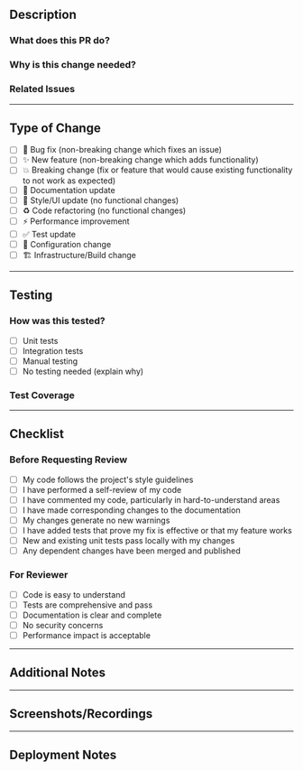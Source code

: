 ## Description

### What does this PR do?
<!-- Provide a clear and concise description of what this PR accomplishes -->

### Why is this change needed?
<!-- Explain the problem this PR solves or the feature it adds -->

### Related Issues
<!-- Link to related issues: Closes #123, Relates to #456 -->

---

## Type of Change

<!-- Mark the relevant option with an 'x' -->

- [ ] 🐛 Bug fix (non-breaking change which fixes an issue)
- [ ] ✨ New feature (non-breaking change which adds functionality)
- [ ] 💥 Breaking change (fix or feature that would cause existing functionality to not work as expected)
- [ ] 📝 Documentation update
- [ ] 🎨 Style/UI update (no functional changes)
- [ ] ♻️ Code refactoring (no functional changes)
- [ ] ⚡ Performance improvement
- [ ] ✅ Test update
- [ ] 🔧 Configuration change
- [ ] 🏗️ Infrastructure/Build change

---

## Testing

### How was this tested?
<!-- Describe the tests you ran and how to reproduce them -->

- [ ] Unit tests
- [ ] Integration tests
- [ ] Manual testing
- [ ] No testing needed (explain why)

### Test Coverage
<!-- If applicable, mention test coverage changes -->

---

## Checklist

### Before Requesting Review
- [ ] My code follows the project's style guidelines
- [ ] I have performed a self-review of my code
- [ ] I have commented my code, particularly in hard-to-understand areas
- [ ] I have made corresponding changes to the documentation
- [ ] My changes generate no new warnings
- [ ] I have added tests that prove my fix is effective or that my feature works
- [ ] New and existing unit tests pass locally with my changes
- [ ] Any dependent changes have been merged and published

### For Reviewer
- [ ] Code is easy to understand
- [ ] Tests are comprehensive and pass
- [ ] Documentation is clear and complete
- [ ] No security concerns
- [ ] Performance impact is acceptable

---

## Additional Notes
<!-- Any additional information that reviewers should know -->

---

## Screenshots/Recordings
<!-- If applicable, add screenshots or GIFs to help explain your changes -->

---

## Deployment Notes
<!-- Any special deployment instructions or database migrations needed? -->